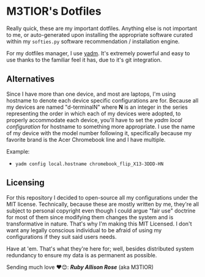 # M3TIOR's Dotfiles

Really quick, these are my important dotfiles.
Anything else is not important to me, or auto-generated
upon installing the appropriate software curated within my
`softies.py` software recommendation / installation engine.


For my dotfiles manager, I use [yadm](https://yadm.io). It's extremely powerful
and easy to use thanks to the familiar feel it has,
due to it's git integration.

## Alternatives

Since I have more than one device, and most are laptops,
I'm using hostname to denote each device specific configurations
are for. Because all my devices are named "d-terminalN" where **N**
is an integer in the series representing the order in which
each of my devices were adopted, to properly accommodate each
device, you'll have to set the *yadm local configuration* for
hostname to something more appropriate. I use the name of my
device with the model number following it, specifically because
my favorite brand is the Acer Chromebook line and I have multiple.


Example:
 * `yadm config local.hostname chromebook_flip_X13-3DDD-HN`


## Licensing

For this repository I decided to open-source all my configurations
under the MIT license. Technically, because these are mostly written
by me, they're all subject to personal copyright even though I could
argue "fair use" doctrine for most of them since modifying them
changes the system and is transformative in nature. That's why
I'm making this MIT Licensed. I don't want any legally conscious
individual to be afraid of using my configurations if they suit
said users needs.

Have at 'em. That's what they're here for; well, besides distributed
system redundancy to ensure my data is as permanent as possible.



Sending much love :heart::blush::
***Ruby Allison Rose*** (aka M3TIOR)
